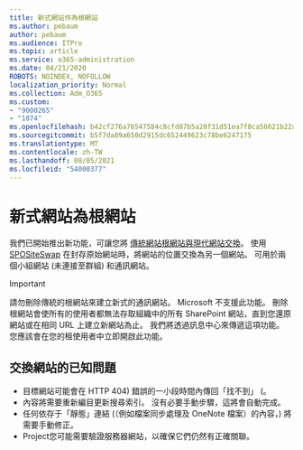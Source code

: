 ```yaml
---
title: 新式網站作為根網站
ms.author: pebaum
author: pebaum
ms.audience: ITPro
ms.topic: article
ms.service: o365-administration
ms.date: 04/21/2020
ROBOTS: NOINDEX, NOFOLLOW
localization_priority: Normal
ms.collection: Adm_O365
ms.custom:
- "9000265"
- "1874"
ms.openlocfilehash: b42cf276a76547584c8cfd87b5a28f31d51ea7f8ca56621b22aeef01e4613ce6
ms.sourcegitcommit: b5f7da89a650d2915dc652449623c78be6247175
ms.translationtype: MT
ms.contentlocale: zh-TW
ms.lasthandoff: 08/05/2021
ms.locfileid: "54000377"
---
```

# <a name="modern-site-as-root-site"></a>新式網站為根網站

我們已開始推出新功能，可讓您將 [傳統網站根網站與現代網站交換](https://docs.microsoft.com/sharepoint/modern-root-site)。 使用 [SPOSiteSwap](https://docs.microsoft.com/powershell/module/sharepoint-online/invoke-spositeswap?view=sharepoint-ps) 在封存原始網站時，將網站的位置交換為另一個網站。 可用於兩個小組網站 (未連接至群組) 和通訊網站。

>[!Important]
> 請勿刪除傳統的根網站來建立新式的通訊網站。 Microsoft 不支援此功能。 刪除根網站會使所有的使用者都無法存取組織中的所有 SharePoint 網站，直到您還原網站或在相同 URL 上建立新網站為止。 我們將透過訊息中心來傳遞這項功能。 您應該會在您的租使用者中立即開啟此功能。

## <a name="known-issues-with-swapping-sites"></a>交換網站的已知問題
- 目標網站可能會在 HTTP 404) 錯誤的一小段時間內傳回「找不到」 (。
- 內容將需要重新編目更新搜尋索引。 沒有必要手動步驟，這將會自動完成。
- 任何依存于「靜態」連結 (（例如檔案同步處理及 OneNote 檔案）的內容，) 將需要手動修正。
- Project您可能需要驗證服務器網站，以確保它們仍然有正確關聯。 
